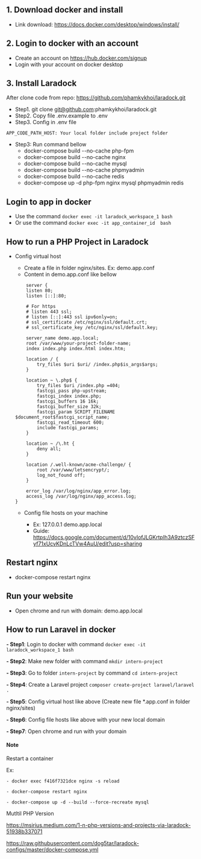 
## 1. Download docker and install
- Link download: https://docs.docker.com/desktop/windows/install/
## 2. Login to docker with an account
- Create an account on https://hub.docker.com/signup
- Login with your account on docker desktop

## 3. Install Laradock 

After clone code from repo: https://github.com/phamkykhoi/laradock.git

- Step1. git clone git@github.com:phamkykhoi/laradock.git
- Step2. Copy file .env.example to .env
- Step3. Config in .env file
```
APP_CODE_PATH_HOST: Your local folder include project folder
```
- Step3: Run command bellow 
    - docker-compose build --no-cache php-fpm
    - docker-compose build --no-cache nginx
    - docker-compose build --no-cache mysql
    - docker-compose build --no-cache phpmyadmin
    - docker-compose build --no-cache redis
    - docker-compose up -d php-fpm nginx mysql phpmyadmin redis


## Login to app in docker
- Use the command 
    ```docker exec -it laradock_workspace_1 bash```
- Or use the command 
    ```docker exec -it app_container_id  bash```
## How to run a PHP Project in Laradock
- Config virtual host
    - Create a file in folder nginx/sites. Ex: demo.app.conf
    - Content in demo.app.conf like bellow
    ```
        server {
        listen 80;
        listen [::]:80;

        # For https
        # listen 443 ssl;
        # listen [::]:443 ssl ipv6only=on;
        # ssl_certificate /etc/nginx/ssl/default.crt;
        # ssl_certificate_key /etc/nginx/ssl/default.key;

        server_name demo.app.local;
        root /var/www/your-project-folder-name;
        index index.php index.html index.htm;

        location / {
            try_files $uri $uri/ /index.php$is_args$args;
        }

        location ~ \.php$ {
            try_files $uri /index.php =404;
            fastcgi_pass php-upstream;
            fastcgi_index index.php;
            fastcgi_buffers 16 16k;
            fastcgi_buffer_size 32k;
            fastcgi_param SCRIPT_FILENAME $document_root$fastcgi_script_name;
            fastcgi_read_timeout 600;
            include fastcgi_params;
        }

        location ~ /\.ht {
            deny all;
        }

        location /.well-known/acme-challenge/ {
            root /var/www/letsencrypt/;
            log_not_found off;
        }

        error_log /var/log/nginx/app_error.log;
        access_log /var/log/nginx/app_access.log;
    }
    ```
    
   - Config file hosts on your machine
    
      - Ex: 127.0.0.1 demo.app.local
      - Guide: https://docs.google.com/document/d/10vIofJLGKrtpIh3A9ztczSFyf71xUcvKDnLcTVw4AuU/edit?usp=sharing
## Restart nginx
- docker-compose restart nginx

## Run your website
- Open chrome and run with domain: demo.app.local


## How to run Laravel in docker

**- Step1**: Login to docker with command ```docker exec -it laradock_workspace_1 bash```

**- Step2**: Make new folder with command ```mkdir intern-project```

**- Step3**: Go to folder ```intern-project``` by command ```cd intern-project```

**- Step4**: Create a Laravel project ```composer create-project laravel/laravel . ```

**- Step5**: Config virtual host like above (Create new file *.app.conf in folder nginx/sites)

**- Step6**: Config file hosts like above with your new local domain

**- Step7**: Open chrome and run with your domain



#### Note
Restart a container

Ex: 

    - docker exec f416f7321dce nginx -s reload
    
    - docker-compose restart nginx
    
    - docker-compose up -d --build --force-recreate mysql
    
Mutltil PHP Version

https://msirius.medium.com/1-n-php-versions-and-projects-via-laradock-51938b337071

https://raw.githubusercontent.com/dog5tar/laradock-configs/master/docker-compose.yml

